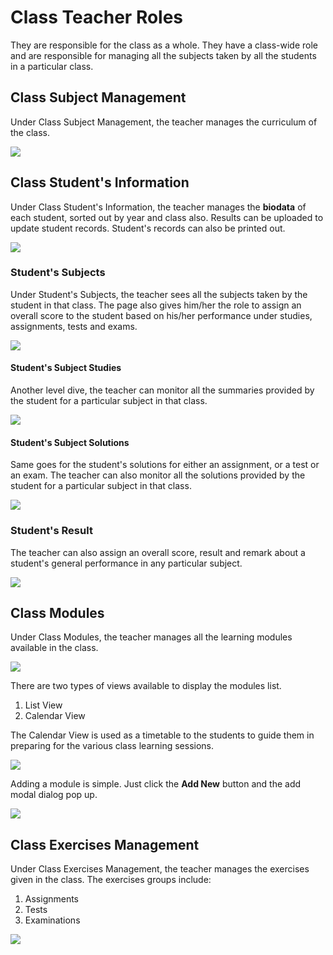 # Class Teacher Roles

They are responsible for the class as a whole. They have a class-wide role and are responsible for managing all the subjects taken by all the students in a particular class.

## Class Subject Management

Under Class Subject Management, the teacher manages the curriculum of the class.

![](/images/admin-school-subjects.png)

## Class Student's Information

Under Class Student's Information, the teacher manages the **biodata** of each student, sorted out by year and class also. Results can be uploaded to update student records. Student's records can also be printed out.

![](/images/admin-students.png)

### Student's Subjects

Under Student's Subjects, the teacher sees all the subjects taken by the student in that class. The page also gives him/her the role to assign an overall score to the student based on his/her performance under studies, assignments, tests and exams.

![](/images/admin-student-subjects.png)

#### Student's Subject Studies

Another level dive, the teacher can monitor all the summaries provided by the student for a particular subject in that class.

![](/images/admin-student-subject-summary.png)

#### Student's Subject Solutions

Same goes for the student's solutions for either an assignment, or a test or an exam. The teacher can also monitor all the solutions provided by the student for a particular subject in that class.

![](/images/admin-student-subject-solution.png)

### Student's Result

The teacher can also assign an overall score, result and remark about a student's general performance in any particular subject.

![](/images/admin-result.png)

## Class Modules

Under Class Modules, the teacher manages all the learning modules available in the class.

![](/images/admin-modules.png)

There are two types of views available to display the modules list.

1. List View
2. Calendar View

The Calendar View is used as a timetable to the students to guide them in preparing for the various class learning sessions.

![](/images/admin-modules-calendar.png)

Adding a module is simple. Just click the **Add New** button and the add modal dialog pop up.

![](/images/admin-modules-add.png)

## Class Exercises Management

Under Class Exercises Management, the teacher manages the exercises given in the class. The exercises groups include:

1. Assignments
2. Tests
3. Examinations

![](/images/admin-exercises.png)
